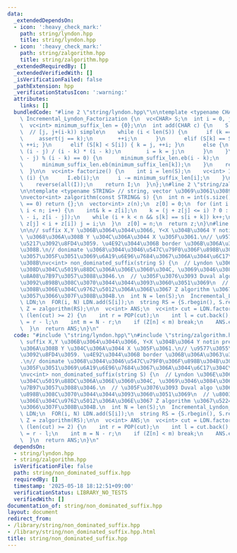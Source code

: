 ```yaml
---
data:
  _extendedDependsOn:
  - icon: ':heavy_check_mark:'
    path: string/lyndon.hpp
    title: string/lyndon.hpp
  - icon: ':heavy_check_mark:'
    path: string/zalgorithm.hpp
    title: string/zalgorithm.hpp
  _extendedRequiredBy: []
  _extendedVerifiedWith: []
  _isVerificationFailed: false
  _pathExtension: hpp
  _verificationStatusIcon: ':warning:'
  attributes:
    links: []
  bundledCode: "#line 2 \"string/lyndon.hpp\"\n\ntemplate <typename CHAR>\nstruct\
    \ Incremental_Lyndon_Factorization {\n  vc<CHAR> S;\n  int i = 0, j = 0, k = 0;\n\
    \  vc<int> minimum_suffix_len = {0};\n\n  int add(CHAR c) {\n    S.eb(c);\n  \
    \  // [j, j+(i-k)) simple\n    while (i < len(S)) {\n      if (k == i) {\n   \
    \     assert(j == k);\n        ++i;\n      }\n      elif (S[k] == S[i]) { ++k,\
    \ ++i; }\n      elif (S[k] < S[i]) { k = j, ++i; }\n      else {\n        j +=\
    \ (i - j) / (i - k) * (i - k);\n        i = k = j;\n      }\n    }\n    if ((i\
    \ - j) % (i - k) == 0) {\n      minimum_suffix_len.eb(i - k);\n    } else {\n\
    \      minimum_suffix_len.eb(minimum_suffix_len[k]);\n    }\n    return minimum_suffix_len[i];\n\
    \  }\n\n  vc<int> factorize() {\n    int i = len(S);\n    vc<int> I;\n    while\
    \ (i) {\n      I.eb(i);\n      i -= minimum_suffix_len[i];\n    }\n    I.eb(0);\n\
    \    reverse(all(I));\n    return I;\n  }\n};\n#line 2 \"string/zalgorithm.hpp\"\
    \n\ntemplate <typename STRING> // string, vector \u3069\u3061\u3089\u3067\u3082\
    \nvector<int> zalgorithm(const STRING& s) {\n  int n = int(s.size());\n  if (n\
    \ == 0) return {};\n  vector<int> z(n);\n  z[0] = 0;\n  for (int i = 1, j = 0;\
    \ i < n; i++) {\n    int& k = z[i];\n    k = (j + z[j] <= i) ? 0 : min(j + z[j]\
    \ - i, z[i - j]);\n    while (i + k < n && s[k] == s[i + k]) k++;\n    if (j +\
    \ z[j] < i + z[i]) j = i;\n  }\n  z[0] = n;\n  return z;\n}\n#line 3 \"string/non_dominated_suffix.hpp\"\
    \n\n// suffix X,Y \u306B\u3064\u3044\u3066, Y<X \u304B\u3064 Y notin prefix(X)\
    \ \u3068\u306A\u308B Y \u304C\u306A\u3044 X \u305F\u3061.\n// \u9577\u3055\u306E\
    \u5217\u3092\u8FD4\u3059. \u4E92\u3044\u306B border \u306B\u306A\u3063\u3066\u3044\
    \u308B.\n// donimate \u3068\u3044\u3046\u547C\u79F0\u306F\u898B\u304B\u3051\u306F\
    \u3057\u305F\u3051\u3069\u6A19\u6E96\u7684\u3067\u306A\u3044\u6C17\u304C\u3059\
    \u308B\nvc<int> non_dominated_suffix(string S) {\n  // Lyndon \u306E\u3068\u3053\
    \u308D\u304C\u5019\u88DC\u306A\u306E\u3060\u304C, \u3069\u3046\u3084\u3063\u3066\
    \u8A08\u7B97\u3057\u3088\u3046.\n  // \u305F\u3076\u3093 Duval algo \u306E\u4E2D\
    \u3092\u898B\u308C\u3070\u3044\u3044\u3093\u3060\u3051\u3069\n  // \u8003\u3048\
    \u308B\u306E\u304C\u9762\u5012\u306A\u306E\u3067 Z algorithm \u3067\u5224\u5B9A\
    \u3057\u3066\u307F\u308B\u304B.\n  int N = len(S);\n  Incremental_Lyndon_Factorization<char>\
    \ LDN;\n  FOR(i, N) LDN.add(S[i]);\n  string RS = {S.rbegin(), S.rend()};\n  vc<int>\
    \ Z = zalgorithm(RS);\n\n  vc<int> ANS;\n  vc<int> cut = LDN.factorize();\n  while\
    \ (len(cut) >= 2) {\n    int r = POP(cut);\n    int l = cut.back();\n    int n\
    \ = r - l;\n    int m = N - r;\n    if (Z[n] < m) break;\n    ANS.eb(n + m);\n\
    \  }\n  return ANS;\n}\n"
  code: "#include \"string/lyndon.hpp\"\n#include \"string/zalgorithm.hpp\"\n\n//\
    \ suffix X,Y \u306B\u3064\u3044\u3066, Y<X \u304B\u3064 Y notin prefix(X) \u3068\
    \u306A\u308B Y \u304C\u306A\u3044 X \u305F\u3061.\n// \u9577\u3055\u306E\u5217\
    \u3092\u8FD4\u3059. \u4E92\u3044\u306B border \u306B\u306A\u3063\u3066\u3044\u308B\
    .\n// donimate \u3068\u3044\u3046\u547C\u79F0\u306F\u898B\u304B\u3051\u306F\u3057\
    \u305F\u3051\u3069\u6A19\u6E96\u7684\u3067\u306A\u3044\u6C17\u304C\u3059\u308B\
    \nvc<int> non_dominated_suffix(string S) {\n  // Lyndon \u306E\u3068\u3053\u308D\
    \u304C\u5019\u88DC\u306A\u306E\u3060\u304C, \u3069\u3046\u3084\u3063\u3066\u8A08\
    \u7B97\u3057\u3088\u3046.\n  // \u305F\u3076\u3093 Duval algo \u306E\u4E2D\u3092\
    \u898B\u308C\u3070\u3044\u3044\u3093\u3060\u3051\u3069\n  // \u8003\u3048\u308B\
    \u306E\u304C\u9762\u5012\u306A\u306E\u3067 Z algorithm \u3067\u5224\u5B9A\u3057\
    \u3066\u307F\u308B\u304B.\n  int N = len(S);\n  Incremental_Lyndon_Factorization<char>\
    \ LDN;\n  FOR(i, N) LDN.add(S[i]);\n  string RS = {S.rbegin(), S.rend()};\n  vc<int>\
    \ Z = zalgorithm(RS);\n\n  vc<int> ANS;\n  vc<int> cut = LDN.factorize();\n  while\
    \ (len(cut) >= 2) {\n    int r = POP(cut);\n    int l = cut.back();\n    int n\
    \ = r - l;\n    int m = N - r;\n    if (Z[n] < m) break;\n    ANS.eb(n + m);\n\
    \  }\n  return ANS;\n}\n"
  dependsOn:
  - string/lyndon.hpp
  - string/zalgorithm.hpp
  isVerificationFile: false
  path: string/non_dominated_suffix.hpp
  requiredBy: []
  timestamp: '2025-05-18 18:12:51+09:00'
  verificationStatus: LIBRARY_NO_TESTS
  verifiedWith: []
documentation_of: string/non_dominated_suffix.hpp
layout: document
redirect_from:
- /library/string/non_dominated_suffix.hpp
- /library/string/non_dominated_suffix.hpp.html
title: string/non_dominated_suffix.hpp
---
```

